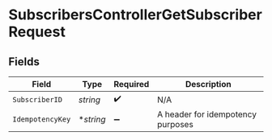 # SubscribersControllerGetSubscriberRequest


## Fields

| Field                             | Type                              | Required                          | Description                       |
| --------------------------------- | --------------------------------- | --------------------------------- | --------------------------------- |
| `SubscriberID`                    | *string*                          | :heavy_check_mark:                | N/A                               |
| `IdempotencyKey`                  | **string*                         | :heavy_minus_sign:                | A header for idempotency purposes |